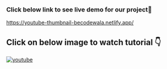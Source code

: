 ### Click below link to see live demo for our project🔗
https://youtube-thumbnail-becodewala.netlify.app/


## **Click on below image to watch tutorial** 👇


[![youtube](https://img.youtube.com/vi/eaFcKp20Fcc/0.jpg)](https://www.youtube.com/watch?v=eaFcKp20Fcc)
